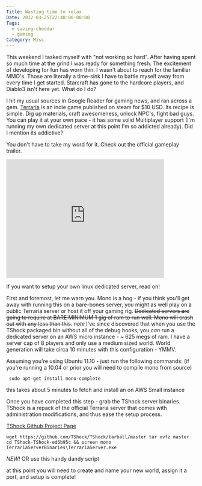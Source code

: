 ```yaml
---
Title: Wasting time to relax
Date: 2012-03-25T22:48:00-00:00
Tags:
  - saving-cheddar
  - gaming
Category: Misc
---
```


This weekend I tasked myself with "not working so hard". After having spent so much time at the grind I was ready for something fresh. The excitement of developing for fun has worn thin. I wasn't about to reach for the familiar MMO's. Those are literally a time-sink I have to battle myself away from every time I get started. Starcraft has gone to the hardcore players, and Diablo3 isn't here yet. What do I do?

  I hit my usual sources in Google Reader for gaming news, and ran across a gem. [Terraria](http://www.terraria.org) is an indie game published on steam for $10 USD. Its recipe is simple. Dig up materials, craft awesomeness, unlock NPC's, fight bad guys. You can play it at your own pace - it has some solid Multiplayer support (I'm running my own dedicated server at this point I'm so addicted already). Did I mention its addictive?

  You don't have to take my word for it. Check out the official gameplay trailer.

  <iframe width="420" height="315" src="http://www.youtube.com/embed/w7uOhFTrrq0" frameborder="0" allowfullscreen></iframe>


  If you want to setup your own linux dedicated server, read on!
  <!-- more -->

  First and foremost, let me warn you. Mono is a hog - if you think you'll get away with running this on a bare-bones server, you might as well play on a public Terraria server or host it off your gaming rig. ~~Dedicated servers are going to require at BARE MINIMUM 1 gig of ram to run well. Mono will crash out with any less than this.~~ _note_ I've since discovered that when you use the TShock packaged bin without all of the debug hooks, you *can* run a dedicated server on an AWS micro instance - ~ 625 megs of ram. I have a server cap of 8 players and only use a medium sized world. World generation will take circa 10 minutes with this configuration - YMMV.

  Assuming you're using Ubuntu 11.10 - just run the following commands: (if you're running a 10.04 or prior you will need to compile mono from source)

  ` sudo apt-get install mono-complete`

  this takes about 5 minutes to fetch and install an on AWS Small instance

  Once you have completed this step - grab the TShock server binaries. TShock is a repack of the official Terraria server that comes with administration modifications, and thus ease the setup process.

[TShock Github Project Page](https://github.com/TShock/TShock/downloads)

  `wget https://github.com/TShock/TShock/tarball/master
   tar xvfz master
   cd TShock-TShock-ed6b95c && screen mono TerrariaServerBinaries\TerrariaServer.exe `

   _NEW!_ OR use this handy dandy script

<script type="text/javascript" src="http://gist.github.com/2332154.js"></script>



   at this point you will need to create and name your new world, assign it a port, and setup is complete!
